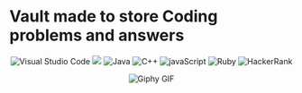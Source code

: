 # Vault made to store Coding problems and answers

<div align="center">

![Visual Studio Code](https://img.shields.io/badge/Visual%20Studio%20Code-0078d7.svg?style=for-the-badge&logo=visual-studio-code&logoColor=white)
![](https://img.shields.io/badge/Python-3776AB.svg?style=for-the-badge&logo=Python&logoColor=yellow)
![Java](https://img.shields.io/badge/java-%23ED8B00.svg?style=for-the-badge&logo=openjdk&logoColor=white)
![C++](https://img.shields.io/badge/c++-%2300599C.svg?style=for-the-badge&logo=c%2B%2B&logoColor=white)
![javaScript](https://img.shields.io/badge/JavaScript-F7DF1E.svg?style=for-the-badge&logo=JavaScript&logoColor=black)
![Ruby](https://img.shields.io/badge/ruby-%23CC342D.svg?style=for-the-badge&logo=ruby&logoColor=white)
![HackerRank](https://img.shields.io/badge/HackerRank-00EA64.svg?style=for-the-badge&logo=HackerRank&logoColor=black)

![Giphy GIF](https://media.giphy.com/media/VekcnHOwOI5So/giphy.gif)


</div>
